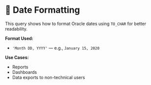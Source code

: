 # 📆 Date Formatting

This query shows how to format Oracle dates using `TO_CHAR` for better readability.

**Format Used:**
- `'Month DD, YYYY'` — e.g., `January 15, 2020`

**Use Cases:**
- Reports
- Dashboards
- Data exports to non-technical users
